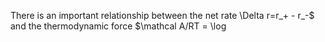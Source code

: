 There is an important relationship between the net rate \Delta r=r_+ - r_-$  and the thermodynamic force $\mathcal A/RT = \log 